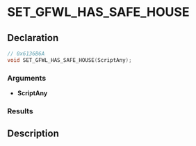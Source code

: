 # SET_GFWL_HAS_SAFE_HOUSE

## Declaration
```cpp
// 0x6136B6A
void SET_GFWL_HAS_SAFE_HOUSE(ScriptAny);
```

### Arguments
- **ScriptAny**

### Results

## Description
